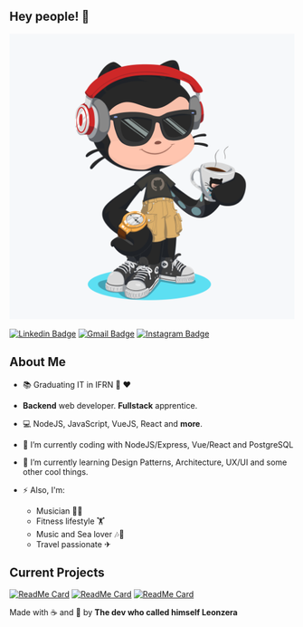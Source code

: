 ## Hey people! 👋


![Octocat](octocat.png)

[![Linkedin Badge](https://img.shields.io/badge/-LinkedIn-blue?style=flat-square&logo=Linkedin&logoColor=white&link=https://www.linkedin.com/in/leonandrade/)](https://www.linkedin.com/in/leonandrade/)
[![Gmail Badge](https://img.shields.io/badge/-Gmail-c14438?style=flat-square&logo=Gmail&logoColor=white&link=mailto:leonandrade22@gmail.com)](mailto:leonandrade22@gmail.com)
[![Instagram Badge](https://img.shields.io/badge/-Instagram-BF008C?style=flat-square&logo=Instagram&logoColor=white&link=https://www.instagram.com/donleonzera)](https://www.instagram.com/donleonzera) 
## About Me



- :books: Graduating IT in IFRN :green_heart: ❤ 
- **Backend** web developer. **Fullstack** apprentice.
- 💻 NodeJS, JavaScript, VueJS, React and **more**.
- 🔭 I’m currently coding with NodeJS/Express, Vue/React and PostgreSQL
- 🌱 I’m currently learning Design Patterns, Architecture, UX/UI and some other cool things. 


- ⚡ Also, I'm: 
  - Musician 🎸🎹
  - Fitness lifestyle 🏋️‍
  - Music and Sea lover 🎶🌊
  - Travel passionate ✈

## Current Projects 


[![ReadMe Card](https://github-readme-stats.vercel.app/api/pin/?username=dev-leonzera&repo=knExpress)](https://github.com/dev-leonzera/knExpress)
[![ReadMe Card](https://github-readme-stats.vercel.app/api/pin/?username=dev-leonzera&repo=ApiStarter)](https://github.com/dev-leonzera/ApiStarter)
[![ReadMe Card](https://github-readme-stats.vercel.app/api/pin/?username=dev-leonzera&repo=Secrypter)](https://github.com/dev-leonzera/Secrypter)


Made with ☕ and 💪 by **The dev who called himself Leonzera**
